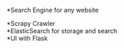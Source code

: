 *Search Engine for any website  
  
*Scrapy Crawler  
*ElasticSearch for storage and search  
*UI with Flask  
